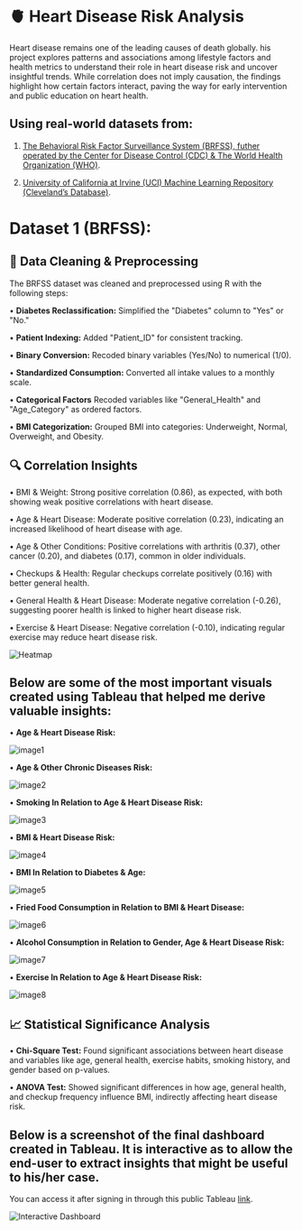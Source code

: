 # 🫀 Heart Disease Risk Analysis

Heart disease remains one of the leading causes of death globally. his project explores patterns and associations among lifestyle factors and health metrics to understand their role in heart disease risk and uncover insightful trends. While correlation does not imply causation, the findings highlight how certain factors interact, paving the way for early intervention and public education on heart health.

## Using real-world datasets from:

1) [The Behavioral Risk Factor Surveillance System (BRFSS), futher operated by the Center for Disease Control (CDC) & The World Health Organization (WHO)](https://www.kaggle.com/datasets/alphiree/cardiovascular-diseases-risk-prediction-dataset?select=CVD_cleaned.csv).
   
2) [University of California at Irvine (UCI) Machine Learning Repository (Cleveland’s Database)](https://archive.ics.uci.edu/dataset/45/heart+disease).

# Dataset 1 (BRFSS):

## 🧹 Data Cleaning & Preprocessing

The BRFSS dataset was cleaned and preprocessed using R with the following steps:

• **Diabetes Reclassification:** Simplified the "Diabetes" column to "Yes" or "No."

• **Patient Indexing:** Added "Patient_ID" for consistent tracking.

• **Binary Conversion:** Recoded binary variables (Yes/No) to numerical (1/0).

• **Standardized Consumption:** Converted all intake values to a monthly scale.

• **Categorical Factors** Recoded variables like "General_Health" and "Age_Category" as ordered factors.

• **BMI Categorization:** Grouped BMI into categories: Underweight, Normal, Overweight, and Obesity.

## 🔍 Correlation Insights

• BMI & Weight: Strong positive correlation (0.86), as expected, with both showing weak positive correlations with heart disease.

• Age & Heart Disease: Moderate positive correlation (0.23), indicating an increased likelihood of heart disease with age.

• Age & Other Conditions: Positive correlations with arthritis (0.37), other cancer (0.20), and diabetes (0.17), common in older individuals.

• Checkups & Health: Regular checkups correlate positively (0.16) with better general health.

• General Health & Heart Disease: Moderate negative correlation (-0.26), suggesting poorer health is linked to higher heart disease risk.

• Exercise & Heart Disease: Negative correlation (-0.10), indicating regular exercise may reduce heart disease risk.

![Heatmap](https://github.com/AyahIbrahim/heart-disease-risk-analysis/blob/cc08e03629559f8ceed576c10726fd19d96f1570/BRFSS%20Tableau%20Visuals/Correlation%20to%20Target%20Variable.png)

## Below are some of the most important visuals created using Tableau that helped me derive valuable insights:

• **Age & Heart Disease Risk:**

![image1](https://github.com/AyahIbrahim/heart-disease-risk-analysis/blob/90bdfa408d01ee0b1e04790c5c551366c3a6f82e/BRFSS%20Tableau%20Visuals/Age%20%26%20Heart%20Disease.png)


• **Age & Other Chronic Diseases Risk:**

![image2](https://github.com/AyahIbrahim/heart-disease-risk-analysis/blob/90bdfa408d01ee0b1e04790c5c551366c3a6f82e/BRFSS%20Tableau%20Visuals/Other%20Chronic%20Diseases%20%26%20Age.png)


• **Smoking In Relation to Age  & Heart Disease Risk:**

![image3](https://github.com/AyahIbrahim/heart-disease-risk-analysis/blob/90bdfa408d01ee0b1e04790c5c551366c3a6f82e/BRFSS%20Tableau%20Visuals/Smoking%20in%20relation%20to%20Age%20%26%20Heart%20Disease%20.png)


• **BMI & Heart Disease Risk:**

![image4](https://github.com/AyahIbrahim/heart-disease-risk-analysis/blob/90bdfa408d01ee0b1e04790c5c551366c3a6f82e/BRFSS%20Tableau%20Visuals/BMI%20%26%20Heart%20Disease.png)


• **BMI In Relation to Diabetes & Age:**

![image5](https://github.com/AyahIbrahim/heart-disease-risk-analysis/blob/90bdfa408d01ee0b1e04790c5c551366c3a6f82e/BRFSS%20Tableau%20Visuals/Diabetes%20in%20relation%20to%20Age%20%26%20BMI.png)


• **Fried Food Consumption in Relation to BMI & Heart Disease:**

![image6](https://github.com/AyahIbrahim/heart-disease-risk-analysis/blob/659cbdb2b4016b335d084ec40ee8514244303cd8/BRFSS%20Tableau%20Visuals/Fried%20Food%20%26%20BMI%20in%20relation%20to%20Heart%20Disease.png)


• **Alcohol Consumption in Relation to Gender, Age & Heart Disease Risk:**

![image7](https://github.com/AyahIbrahim/heart-disease-risk-analysis/blob/90bdfa408d01ee0b1e04790c5c551366c3a6f82e/BRFSS%20Tableau%20Visuals/Alcohol%20%26%20Heart%20Disease.png)


• **Exercise In Relation to Age  & Heart Disease Risk:**

![image8](https://github.com/AyahIbrahim/heart-disease-risk-analysis/blob/90bdfa408d01ee0b1e04790c5c551366c3a6f82e/BRFSS%20Tableau%20Visuals/Exercise%20%26%20Heart%20Disease.png)

## 📈 Statistical Significance Analysis

• **Chi-Square Test:** Found significant associations between heart disease and variables like age, general health, exercise habits, smoking history, and gender based on p-values.

• **ANOVA Test:** Showed significant differences in how age, general health, and checkup frequency influence BMI, indirectly affecting heart disease risk.

## Below is a screenshot of the final dashboard created in Tableau. It is interactive as to allow the end-user to extract insights that might be useful to his/her case.

You can access it after signing in through this public Tableau [link](https://public.tableau.com/views/HeartDiseaseRiskFactorsDashboard/New?:language=en-US&:display_count=n&:origin=viz_share_link).

![Interactive Dashboard](https://github.com/AyahIbrahim/heart-disease-risk-analysis/blob/086b77ee4e08bb3e3733feae7115e4616ee09bf3/Final%20Dashboard/Dashboard%20Screenshot.png)
